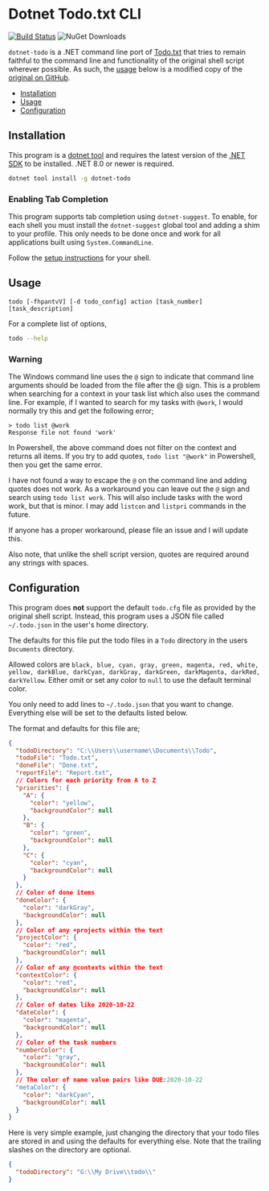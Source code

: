 # Dotnet Todo.txt CLI

[![Build Status](https://github.com/rprouse/dotnet-todo/actions/workflows/dotnet-core.yml/badge.svg)](https://github.com/rprouse/dotnet-todo/actions/workflows/dotnet-core.yml) ![NuGet Downloads](https://img.shields.io/nuget/dt/dotnet-todo)

`dotnet-todo` is a .NET command line port of [Todo.txt](http://todotxt.org/) that tries to
remain faithful to the command line and functionality of the original shell script wherever
possible. As such, the [usage](#usage) below is a modified copy of the
[original on GitHub](https://github.com/todotxt/todo.txt-cli/blob/master/USAGE.md).

- [Installation](#installation)
- [Usage](#usage)
- [Configuration](#configuration)

## Installation

This program is a [dotnet tool](https://docs.microsoft.com/en-us/dotnet/core/tools/global-tools) and requires the latest version of
the [.NET SDK](https://dotnet.microsoft.com/download) to be installed. .NET 8.0 or newer is required.

```sh
dotnet tool install -g dotnet-todo
```

### Enabling Tab Completion

This program supports tab completion using `dotnet-suggest`. To enable, for each shell
you must install the `dotnet-suggest` global tool and adding a shim to your profile. This
only needs to be done once and work for all applications built using `System.CommandLine`.

Follow the [setup instructions](https://github.com/dotnet/command-line-api/blob/main/docs/dotnet-suggest.md)
for your shell.

## Usage

```shell
todo [-fhpantvV] [-d todo_config] action [task_number] [task_description]
```

For a complete list of options,

```sh
todo --help
```

### Warning

The Windows command line uses the `@` sign to indicate that command line arguments should be loaded from
the file after the @ sign. This is a problem when searching for a context in your task list which also uses
the command line. For example, if I wanted to search for my tasks with `@work`, I would normally try this and
get the following error;

```shell
> todo list @work
Response file not found 'work'
```

In Powershell, the above command does not filter on the context and returns all items. If you try to add
quotes, `todo list "@work"` in Powershell, then you get the same error.

I have not found a way to escape the `@` on the command line and adding quotes does not work. As a workaround
you can leave out the `@` sign and search using `todo list work`. This will also include tasks with the word
work, but that is minor. I may add `listcon` and `listpri` commands in the future.

If anyone has a proper workaround, please file an issue and I will update this.

Also note, that unlike the shell script version, quotes are required around any strings with spaces.

## Configuration

This program does **not** support the default `todo.cfg` file as provided
by the original shell script. Instead, this program uses a JSON file called
`~/.todo.json` in the user's home directory.

The defaults for this file put the todo files in a `Todo` directory in the
users `Documents` directory.

Allowed colors are `black, blue, cyan, gray, green, magenta, red, white,
yellow, darkBlue, darkCyan, darkGray, darkGreen, darkMagenta, darkRed,
darkYellow`. Either omit or set any color to `null` to use the default
terminal color.

You only need to add lines to `~/.todo.json` that you want to change.
Everything else will be set to the defaults listed below.

The format and defaults for this file are;

```json
{
  "todoDirectory": "C:\\Users\\username\\Documents\\Todo",
  "todoFile": "Todo.txt",
  "doneFile": "Done.txt",
  "reportFile": "Report.txt",
  // Colors for each priority from A to Z
  "priorities": {
    "A": {
      "color": "yellow",
      "backgroundColor": null
    },
    "B": {
      "color": "green",
      "backgroundColor": null
    },
    "C": {
      "color": "cyan",
      "backgroundColor": null
    }
  },
  // Color of done items
  "doneColor": {
    "color": "darkGray",
    "backgroundColor": null
  },
  // Color of any +projects within the text
  "projectColor": {
    "color": "red",
    "backgroundColor": null
  },
  // Color of any @contexts within the text
  "contextColor": {
    "color": "red",
    "backgroundColor": null
  },
  // Color of dates like 2020-10-22
  "dateColor": {
    "color": "magenta",
    "backgroundColor": null
  },
  // Color of the task numbers
  "numberColor": {
    "color": "gray",
    "backgroundColor": null
  },
  // The color of name value pairs like DUE:2020-10-22
  "metaColor": {
    "color": "darkCyan",
    "backgroundColor": null
  }
}
```

Here is very simple example, just changing the directory that your todo
files are stored in and using the defaults for everything else. Note
that the trailing slashes on the directory are optional.

```json
{
  "todoDirectory": "G:\\My Drive\\todo\\"
}
```
